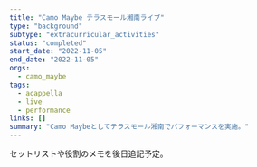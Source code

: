 ```yaml
---
title: "Camo Maybe テラスモール湘南ライブ"
type: "background"
subtype: "extracurricular_activities"
status: "completed"
start_date: "2022-11-05"
end_date: "2022-11-05"
orgs:
  - camo_maybe
tags:
  - acappella
  - live
  - performance
links: []
summary: "Camo Maybeとしてテラスモール湘南でパフォーマンスを実施。"
---
```


セットリストや役割のメモを後日追記予定。


